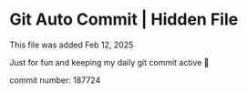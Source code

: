 # Git Auto Commit | Hidden File

This file was added Feb 12, 2025

Just for fun and keeping my daily git commit active 🤪

commit number: 187724
